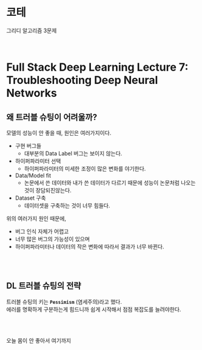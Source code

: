 # 코테
그리디 알고리즘 3문제

<br>

# Full Stack Deep Learning Lecture 7: Troubleshooting Deep Neural Networks

## 왜 트러블 슈팅이 어려울까?

모델의 성능이 안 좋을 때, 원인은 여러가지이다.

- 구현 버그들
    - 대부분의 Data Label 버그는 보이지 않는다.
- 하이퍼파라미터 선택
    - 하이퍼파라미터의 미세한 조정이 많은 변화를 야기한다.
- Data/Model fit
    - 논문에서 쓴 데이터와 내가 쓴 데이터가 다르기 때문에 성능이 논문처럼 나오는 것이 장담되진않는다.
- Dataset 구축
    - 데이터셋을 구축하는 것이 너무 힘들다.

위의 여러가지 원인 때문에, 
- 버그 인식 자체가 어렵고 
- 너무 많은 버그의 가능성이 있으며 
- 하이퍼파라미터나 데이터의 작은 변화에 따라서 결과가 너무 바뀐다.

<br><br>

## DL 트러블 슈팅의 전략

트러블 슈팅의 키는 **`Pessimism`** (염세주의)라고 했다. <br>
에러를 명확하게 구분하는게 힘드니까 쉽게 시작해서 점점 복잡도를 늘려야한다.

<br><br>

오늘 몸이 안 좋아서 여기까지